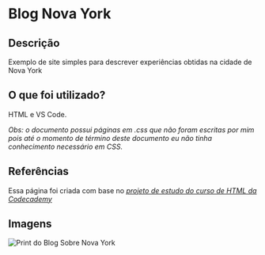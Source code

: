 # Blog Nova York

## Descrição

Exemplo de site simples para descrever experiências obtidas na cidade de Nova York

## O que foi utilizado?

HTML e VS Code.

<em>Obs: o documento possui páginas em .css que não foram escritas por mim pois até o momento de término deste documento eu não tinha conhecimento necessário em CSS.</em>

## Referências

Essa página foi criada com base no <a href="https://www.codecademy.com/courses/learn-html/projects/semantic-html-nyc-blog" target="_blank"><em>projeto de estudo do curso de HTML da Codecademy</em></a>

## Imagens

![Print do Blog Sobre Nova York](img/blog-ny1.png)
